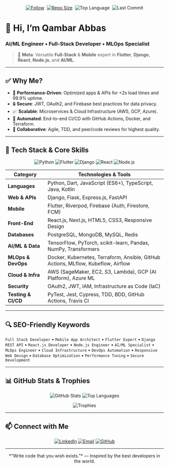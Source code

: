 <!--
v1.0.9
  🚀 Ultimate SEO-Optimized GitHub Profile README for Qambar Abbas
  🔍 Enhanced visuals, badges, and metadata for maximum discoverability
-->

<p align="center">
  <a href="https://github.com/Qambar-Abbas"><img src="https://img.shields.io/github/followers/Qambar-Abbas?label=Follow&style=social" alt="Follow"></a>&nbsp;
  <a href="https://github.com/Qambar-Abbas?tab=repositories"><img src="https://img.shields.io/github/repo-size/Qambar-Abbas?style=flat-square&logo=github" alt="Repo Size"></a>&nbsp;
  <img src="https://img.shields.io/github/languages/top/Qambar-Abbas?style=flat-square" alt="Top Language">&nbsp;
  <img src="https://img.shields.io/github/last-commit/Qambar-Abbas/master?style=flat-square" alt="Last Commit">
</p>

# 👋 Hi, I’m **Qambar Abbas**

### AI/ML Engineer • Full-Stack Developer • MLOps Specialist

> 🔎 **Meta**: Versatile **Full-Stack** & **Mobile** expert in **Flutter**, **Django**, **React**, **Node.js**, and **AI/ML**.

---

## ✅ Why Me?

* 🎯 **Performance-Driven**: Optimized apps & APIs for <2s load times and 99.9% uptime.
* 🔒 **Secure**: JWT, OAuth2, and Firebase best practices for data privacy.
* 📈 **Scalable**: Microservices & Cloud Infrastructure (AWS, GCP, Azure).
* 🔄 **Automated**: End-to-end CI/CD with GitHub Actions, Docker, and Terraform.
* 🤝 **Collaborative**: Agile, TDD, and peer/code reviews for highest quality.

---

## 🚀 Tech Stack & Core Skills

<p align="center">
  <img src="https://img.shields.io/badge/Python-3776AB?style=flat-square&logo=python&logoColor=white" alt="Python" />
  <img src="https://img.shields.io/badge/Flutter-02569B?style=flat-square&logo=flutter&logoColor=white" alt="Flutter" />
  <img src="https://img.shields.io/badge/Django-092E20?style=flat-square&logo=django&logoColor=white" alt="Django" />
  <img src="https://img.shields.io/badge/React-61DAFB?style=flat-square&logo=react&logoColor=black" alt="React" />
  <img src="https://img.shields.io/badge/Node.js-339933?style=flat-square&logo=node.js&logoColor=white" alt="Node.js" />
</p>

| Category            | Technologies & Tools                                                              |
| ------------------- | --------------------------------------------------------------------------------- |
| **Languages**       | Python, Dart, JavaScript (ES6+), TypeScript, Java, Kotlin                         |
| **Web & APIs**      | Django, Flask, Express.js, FastAPI                                                |
| **Mobile**          | Flutter, Riverpod, Firebase (Auth, Firestore, FCM)                                |
| **Front-End**       | React.js, Next.js, HTML5, CSS3, Responsive Design                                 |
| **Databases**       | PostgreSQL, MongoDB, MySQL, Redis                                                 |
| **AI/ML & Data**    | TensorFlow, PyTorch, scikit-learn, Pandas, NumPy, Transformers                    |
| **MLOps & DevOps**  | Docker, Kubernetes, Terraform, Ansible, GitHub Actions, MLflow, Kubeflow, Airflow |
| **Cloud & Infra**   | AWS (SageMaker, EC2, S3, Lambda), GCP (AI Platform), Azure ML                     |
| **Security**        | OAuth2, JWT, IAM, Infrastructure as Code (IaC)                                    |
| **Testing & CI/CD** | PyTest, Jest, Cypress, TDD, BDD, GitHub Actions, Travis CI                        |

---

## 🔍 SEO-Friendly Keywords

`Full Stack Developer` • `Mobile App Architect` • `Flutter Expert` • `Django REST API` • `React.js Developer` • `Node.js Engineer` • `AI/ML Specialist` • `MLOps Engineer` • `Cloud Infrastructure` • `DevOps Automation` • `Responsive Web Design` • `Database Optimization` • `Performance Tuning` • `Secure Development`

---

## 📊 GitHub Stats & Trophies

<p align="center">
  <img src="https://github-readme-stats.vercel.app/api?username=Qambar-Abbas&show_icons=true&theme=radical&hide_border=true" alt="GitHub Stats" />
  <img src="https://github-readme-stats.vercel.app/api/top-langs/?username=Qambar-Abbas&layout=compact&theme=radical&hide_border=true" alt="Top Languages" />
</p>

<p align="center">
  <img src="https://github-profile-trophy.vercel.app/?username=Qambar-Abbas&theme=radical&row=1&margin-w=10" alt="Trophies" />
</p>

---

## 📫 Connect with Me

<p align="center">
  <a href="https://linkedin.com/in/qambar-abbas-500438307"><img src="https://img.shields.io/badge/LinkedIn-Qambar%20Abbas-blue?style=flat-square&logo=linkedin&logoColor=white" alt="LinkedIn" /></a>
  <a href="mailto:qambarofficial313@gmail.com"><img src="https://img.shields.io/badge/Email-qambarofficial313%40gmail.com-red?style=flat-square&logo=gmail&logoColor=white" alt="Email" /></a>
  <a href="https://github.com/Qambar-Abbas"><img src="https://img.shields.io/badge/GitHub-Qambar--Abbas-black?style=flat-square&logo=github&logoColor=white" alt="GitHub" /></a>
</p>

---

<p align="center">*“Write code that you wish exists.”* — Inspired by the best developers in the world.</p>

